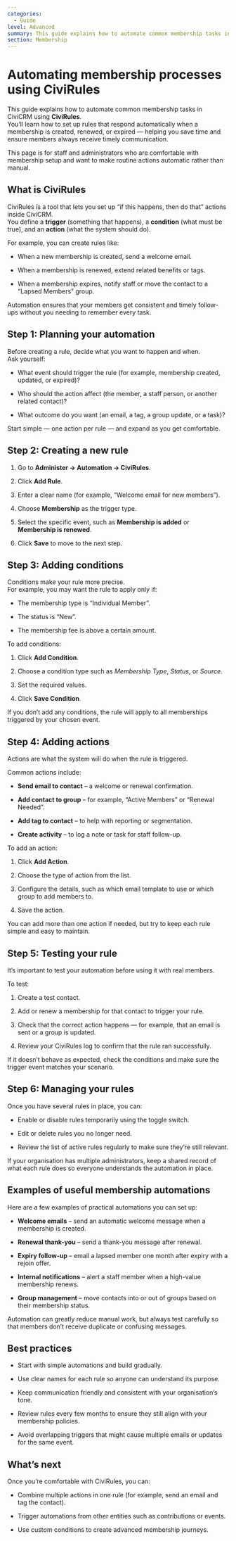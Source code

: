 ```yaml
---
categories:
  - Guide  
level: Advanced  
summary: This guide explains how to automate common membership tasks in CiviCRM using CiviRules.
section: Membership
---
```



# Automating membership processes using CiviRules


This guide explains how to automate common membership tasks in CiviCRM using **CiviRules**.  
 You’ll learn how to set up rules that respond automatically when a membership is created, renewed, or expired — helping you save time and ensure members always receive timely communication.

This page is for staff and administrators who are comfortable with membership setup and want to make routine actions automatic rather than manual.

## **What is CiviRules**

CiviRules is a tool that lets you set up “if this happens, then do that” actions inside CiviCRM.  
 You define a **trigger** (something that happens), a **condition** (what must be true), and an **action** (what the system should do).

For example, you can create rules like:

* When a new membership is created, send a welcome email.

* When a membership is renewed, extend related benefits or tags.

* When a membership expires, notify staff or move the contact to a “Lapsed Members” group.

Automation ensures that your members get consistent and timely follow-ups without you needing to remember every task.

## **Step 1: Planning your automation**

Before creating a rule, decide what you want to happen and when.  
 Ask yourself:

* What event should trigger the rule (for example, membership created, updated, or expired)?

* Who should the action affect (the member, a staff person, or another related contact)?

* What outcome do you want (an email, a tag, a group update, or a task)?

Start simple — one action per rule — and expand as you get comfortable.

## **Step 2: Creating a new rule**

1. Go to **Administer → Automation → CiviRules**.

2. Click **Add Rule**.

3. Enter a clear name (for example, “Welcome email for new members”).

4. Choose **Membership** as the trigger type.

5. Select the specific event, such as **Membership is added** or **Membership is renewed**.

6. Click **Save** to move to the next step.

## **Step 3: Adding conditions**

Conditions make your rule more precise.  
 For example, you may want the rule to apply only if:

* The membership type is “Individual Member”.

* The status is “New”.

* The membership fee is above a certain amount.

To add conditions:

1. Click **Add Condition**.

2. Choose a condition type such as *Membership Type*, *Status*, or *Source*.

3. Set the required values.

4. Click **Save Condition**.

If you don’t add any conditions, the rule will apply to all memberships triggered by your chosen event.

## **Step 4: Adding actions**

Actions are what the system will do when the rule is triggered.

Common actions include:

* **Send email to contact** – a welcome or renewal confirmation.

* **Add contact to group** – for example, “Active Members” or “Renewal Needed”.

* **Add tag to contact** – to help with reporting or segmentation.

* **Create activity** – to log a note or task for staff follow-up.

To add an action:

1. Click **Add Action**.

2. Choose the type of action from the list.

3. Configure the details, such as which email template to use or which group to add members to.

4. Save the action.

You can add more than one action if needed, but try to keep each rule simple and easy to maintain.

## **Step 5: Testing your rule**

It’s important to test your automation before using it with real members.

To test:

1. Create a test contact.

2. Add or renew a membership for that contact to trigger your rule.

3. Check that the correct action happens — for example, that an email is sent or a group is updated.

4. Review your CiviRules log to confirm that the rule ran successfully.

If it doesn’t behave as expected, check the conditions and make sure the trigger event matches your scenario.

## **Step 6: Managing your rules**

Once you have several rules in place, you can:

* Enable or disable rules temporarily using the toggle switch.

* Edit or delete rules you no longer need.

* Review the list of active rules regularly to make sure they’re still relevant.

If your organisation has multiple administrators, keep a shared record of what each rule does so everyone understands the automation in place.

## **Examples of useful membership automations**

Here are a few examples of practical automations you can set up:

* **Welcome emails** – send an automatic welcome message when a membership is created.

* **Renewal thank-you** – send a thank-you message after renewal.

* **Expiry follow-up** – email a lapsed member one month after expiry with a rejoin offer.

* **Internal notifications** – alert a staff member when a high-value membership renews.

* **Group management** – move contacts into or out of groups based on their membership status.

Automation can greatly reduce manual work, but always test carefully so that members don’t receive duplicate or confusing messages.

## **Best practices**

* Start with simple automations and build gradually.

* Use clear names for each rule so anyone can understand its purpose.

* Keep communication friendly and consistent with your organisation’s tone.

* Review rules every few months to ensure they still align with your membership policies.

* Avoid overlapping triggers that might cause multiple emails or updates for the same event.

## **What’s next**

Once you’re comfortable with CiviRules, you can:

* Combine multiple actions in one rule (for example, send an email and tag the contact).

* Trigger automations from other entities such as contributions or events.

* Use custom conditions to create advanced membership journeys.
